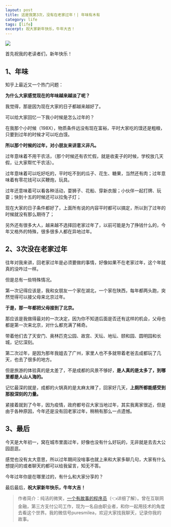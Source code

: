 ```yaml
---
layout: post
title: 这是我第3次，没有在老家过年！| 年味有木有
category: life
tags: [life]
excerpt: 祝大家新年快乐，牛年大吉！
---
```


![](http://favorites.ren/assets/images/2021/it/laojia/laojia01.jpg) 

首先祝我的老读者们，新年快乐！

## 1、年味

知乎上最近又一个热门问题：

**为什么大家感觉现在的年味越来越淡了呢？**

我觉得，那是因为现在大家的日子都越来越好了。

可以给大家回忆一下我小时候是怎么过年的？

在我那个小时候（198X），物质条件远没有现在富裕，平时大家吃的馍还是粗粮，只要到过年的时候才可以吃白馍。

**所以那个时候的过年，对小朋友来讲意义非凡。**

过年意味着不用干农活，（那个时候还有农忙假，就是收麦子的时候，学校放几天假，让大家帮忙干农活）。

过年意味着可以吃好吃的，平时吃不到的瓜子、花生、糖果，当然还有肉；过年意味着有零花钱可以买鞭炮，玩具。

过年还意味着可以看各种活动，耍狮子、花船、穿新衣服；小伙伴一起打牌、玩耍；快到十五的时候还可以拉兔子灯；

现在大家的日子条件都好了，上面所有说的内容平时都可以搞定，所以到了过年的时候就没有那么期待了；

另外还有很多大人，越来越不选择回老家过年了，以前可能是为了挣钱什么的，今年又格外的特殊，很多很多人都在异地过年。

## 2、3次没在老家过年

往年对我来讲，回老家过年是必须要做的事情，好像如果不在老家过年，这个年就真的没咋过一样。

但是总有一些特殊情况。

第一次记得应该是，我和女朋友一个家在湖北，一个家在陕西，每年都两头跑，突然觉得可以接父母来北京过年。

**于是，那一年都把父母接到了北京。**

那应该是我做得最对的一次决定，因为你不知道后面是否还有这样的机会，父母也都是第一次来北京，对什么都充满了稀奇。

带着他们去了天安门、奥林匹克公园、故宫、天坛、地坛、颐和园、圆明园和长城，记忆深刻。

第二次过年，是因为那年我姐去了广州，家里人也不多就带着老爸去成都玩了几天，也去了很多的地方。

但是旅游的体验真的是太差了，不是成都的风景不够好，**是人真的是太多了，到哪里都是人山人海的。**

记忆最深的就是，成都的火锅真的是太麻太辣了，回家好几天，**上厕所都能感受到那股深刻的力量。**

紧接着就到了今年，因为疫情，政府都号召大家当地过年，其实我离家很近，但是由于各种原因，今年还是没有回老家过年，稍稍有那么一点遗憾。

## 3、最后

今天是大年初一，窝在城市里面过年，好像也没有什么好玩的，无非就是去去大公园逛逛。

感觉也没有太大意思，所以过年期间没啥事也就上来和大家多聊几句，大家有什么想提问的或者聊天的都可以给我留言，知无不答。

今年过年你是在哪里过的，有什么和大家分享的？

最后最后，**祝大家新年快乐，牛年大吉！**

>作者简介：纯洁的微笑，[一个有故事的程序员](https://mp.weixin.qq.com/s/bPk_-DcGF_7lTDoR1pKqVg)（👈详细了解）。曾在互联网金融，第三方支付公司工作，现为一名自由职业者，和你一起用技术的角度去看这个世界。我的微信号puresmilea，欢迎大家找我聊天，记录你我的故事。